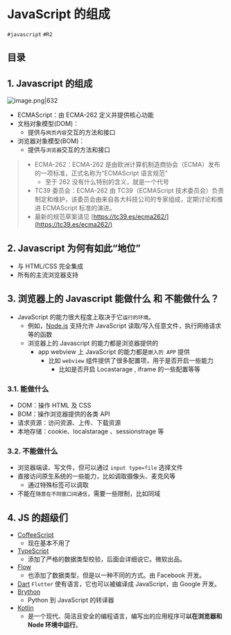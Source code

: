 
# JavaScript 的组成

`#javascript` `#R2` 

## 目录
<!-- toc -->
 ## 1. Javascript 的组成 

![image.png|632](https://832-1310531898.cos.ap-beijing.myqcloud.com/yuque/a9104fded4d48d2d613eecce29dc3a26.png)

- ECMAScript：由 ECMA-262 定义并提供核心功能
- 文档对象模型(DOM)：
	- 提供与`网页内容`交互的方法和接口
- 浏览器对象模型(BOM)：
	- 提供与`浏览器`交互的方法和接口

> - ECMA-262：ECMA-262 是由欧洲计算机制造商协会（ECMA）发布的一项标准，正式名称为“ECMAScript 语言规范” 
>    - 至于 262 没有什么特别的含义，就是一个代号
> - TC39 委员会：ECMA-262 由 TC39（ECMAScript 技术委员会）负责制定和维护，该委员会由来自各大科技公司的专家组成，定期讨论和推进 ECMAScript 标准的演进。
> - 最新的规范草案请见 [https://tc39.es/ecma262/](https://tc39.es/ecma262/)

## 2. Javascript 为何有如此“地位”

- 与 HTML/CSS 完全集成
- 所有的主流浏览器支持

## 3. 浏览器上的 Javascript 能做什么 和 不能做什么？

- JavaScript 的能力很大程度上取决于它`运行的环境`。
	- 例如，[Node.js](https://wikipedia.org/wiki/Node.js) 支持允许 JavaScript 读取/写入任意文件，执行网络请求等的函数
	- 浏览器上的 Javascript 的能力都是浏览器提供的
		- app webview 上 JavaScript 的能力都是`嵌入的 APP` 提供
			- 比如 `webview` 组件提供了很多配置项，用于是否开启一些能力
				- 比如是否开启 Locastarage , iframe 的一些配置等等

### 3.1. 能做什么

- DOM：操作 HTML 及 CSS
- BOM：操作浏览器提供的各类 API
- 请求资源：访问资源、上传、下载资源
- 本地存储：cookie、localstarage 、sessionstrage 等

### 3.2. 不能做什么

- 浏览器端读、写文件，但可以通过 `input type=file` 选择文件
- 直接访问原生系统的一些能力，比如调取摄像头、麦克风等
	- 通过特殊标签可以调取
- 不能在`随意在不同窗口间通信`，需要一些限制，比如同域

## 4. JS 的超级们

- [CoffeeScript](https://coffeescript.org/) 
	- 现在基本不用了
- [TypeScript](https://www.typescriptlang.org/) 
	- 添加了严格的数据类型校验，后面会详细说它。微软出品。
- [Flow](https://flow.org/) 
	- 也添加了数据类型，但是以一种不同的方式。由 Facebook 开发。
- [Dart](https://www.dartlang.org/) `Flutter` 使有语言，它也可以被编译成 JavaScript，由 Google 开发。
- [Brython](https://brython.info/)  
	- Python 到 JavaScript 的转译器
- [Kotlin](https://kotlinlang.org/docs/reference/js-overview.html) 
	- 是一个现代、简洁且安全的编程语言，编写出的应用程序可**以在浏览器和 Node 环境中运行**。
